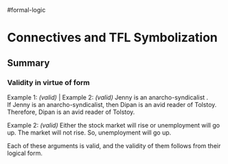 #formal-logic 
# Connectives and TFL Symbolization
## Summary

### Validity in virtue of form

Example 1: *(valid)* | Example 2:  *(valid)*
Jenny is an anarcho-syndicalist .	                  
If Jenny is an anarcho-syndicalist, then Dipan
is an avid reader of Tolstoy.
Therefore, Dipan is an avid reader of Tolstoy. 


Example 2:  *(valid)*
Either the stock market will rise or unemployment
will go up. The market will not rise. So,
unemployment will go up.

Each of these arguments is valid, and the validity of them follows from their logical form. 

